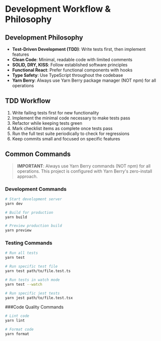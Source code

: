 # Development Workflow & Philosophy

## Development Philosophy
- **Test-Driven Development (TDD)**: Write tests first, then implement features
- **Clean Code**: Minimal, readable code with limited comments
- **SOLID, DRY, KISS**: Follow established software principles
- **Functional React**: Prefer functional components with hooks
- **Type Safety**: Use TypeScript throughout the codebase
- **Yarn Berry**: Always use Yarn Berry package manager (NOT npm) for all operations

## TDD Workflow
1. Write failing tests first for new functionality
2. Implement the minimal code necessary to make tests pass
3. Refactor while keeping tests green
4. Mark checklist items as complete once tests pass
5. Run the full test suite periodically to check for regressions
6. Keep commits small and focused on specific features

## Common Commands

> **IMPORTANT**: Always use Yarn Berry commands (NOT npm) for all operations. This project is configured with Yarn Berry's zero-install approach.

### Development Commands
```bash
# Start development server
yarn dev

# Build for production
yarn build

# Preview production build
yarn preview
```

### Testing Commands
```bash
# Run all tests
yarn test

# Run specific test file
yarn test path/to/file.test.ts

# Run tests in watch mode
yarn test --watch

# Run specific jest tests
yarn jest path/to/file.test.tsx
```

###Code Quality Commands
```bash
# Lint code
yarn lint

# Format code
yarn format
```